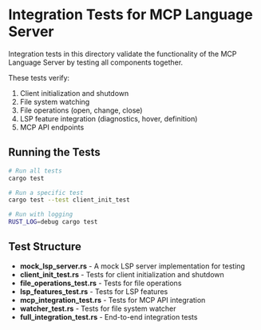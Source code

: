 # Integration Tests for MCP Language Server

Integration tests in this directory validate the functionality of the MCP Language Server by testing all components together.

These tests verify:
1. Client initialization and shutdown
2. File system watching
3. File operations (open, change, close)
4. LSP feature integration (diagnostics, hover, definition)
5. MCP API endpoints

## Running the Tests

```bash
# Run all tests
cargo test

# Run a specific test
cargo test --test client_init_test

# Run with logging
RUST_LOG=debug cargo test
```

## Test Structure

- **mock_lsp_server.rs** - A mock LSP server implementation for testing
- **client_init_test.rs** - Tests for client initialization and shutdown
- **file_operations_test.rs** - Tests for file operations
- **lsp_features_test.rs** - Tests for LSP features
- **mcp_integration_test.rs** - Tests for MCP API integration
- **watcher_test.rs** - Tests for file system watcher
- **full_integration_test.rs** - End-to-end integration tests